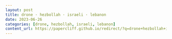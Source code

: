 ```yaml
---
layout: post
title: drone · hezbollah · israeli · lebanon
date: 2023-06-26
categories: [drone, hezbollah, israeli, lebanon]
content_url: https://papercliff.github.io/redirect/?q=drone+hezbollah+israeli+lebanon&tbs=cdr:1,cd_min:6/25/2023,cd_max:6/27/2023
---
```

